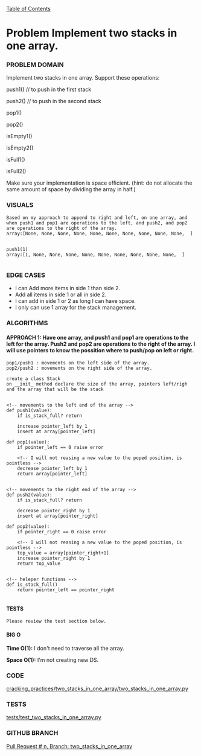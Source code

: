 [Table of Contents](../../README.md)

# Problem Implement two stacks in one array.

<!-- [Whiteboard approach](x_x) -->

### PROBLEM DOMAIN
Implement two stacks in one array. Support these operations:

push1() // to push in the first stack

push2() // to push in the second stack

pop1()

pop2()

isEmpty1()

isEmpty2()

isFull1()

isFull2()

Make sure your implementation is space efficient. (hint: do not allocate the same amount of space by dividing the array in half.)


### VISUALS

```
Based on my approach to append to right and left, on one array, and when push1 and pop1 are operations to the left, and push2, and pop2 are operations to the right of the array.
array:[None, None, None, None, None, None, None, None, None, None,  ]


push1(1)
array:[1, None, None, None, None, None, None, None, None, None,  ]


```

### EDGE CASES

- I can Add more items in side 1 than side 2.
- Add all items in side 1 or all in side 2.
- I can add in side 1 or 2 as long I can have space.
- I only can use 1 array for the stack management.

### ALGORITHMS

#### APPROACH 1: Have one array, and push1 and pop1 are operations to the left for the array. Push2 and pop2 are operations to the right of the array. I will use pointers to know the possition where to push/pop on left or right.


```
pop1/push1 : movements on the left side of the array.
pop2/push2 : movements on the right side of the array.

create a class Stack
on __init_ method declare the size of the array, pointers left/righ and the array that will be the stack


<!-- movements to the left end of the array -->
def push1(value):
    if is_stack_full? return

    increase pointer_left by 1
    insert at array[pointer_left]

def pop1(value):
    if pointer_left == 0 raise error

    <!-- I will not reasing a new value to the poped position, is pointless -->
    decrease pointer_left by 1
    return array[pointer_left]


<!-- movements to the right end of the array -->
def push2(value):
    if is_stack_full? return

    decrease pointer_right by 1
    insert at array[pointer_right]

def pop2(value):
    if pointer_right == 0 raise error

    <!-- I will not reasing a new value to the poped position, is pointless -->
    top_value = array[pointer_right+1]
    increase pointer_right by 1
    return top_value


<!-- heleper functions -->
def is_stack_full()
    return pointer_left == pointer_right


```

#### TESTS

```
Please review the test section below.
```

#### BIG O

**Time O(1):** I don't need to traverse all the array.

**Space O(1):** I'm not creating new DS.

### CODE

[cracking_practices/two_stacks_in_one_array/two_stacks_in_one_array.py](two_stacks_in_one_array.py)

### TESTS

[tests/test_two_stacks_in_one_array.py](../../tests/test_two_stacks_in_one_array.py)

### GITHUB BRANCH

[Pull Request # n, Branch: two_stacks_in_one_array](https://github.com/ilealm/cracking-practices/pull/95)
